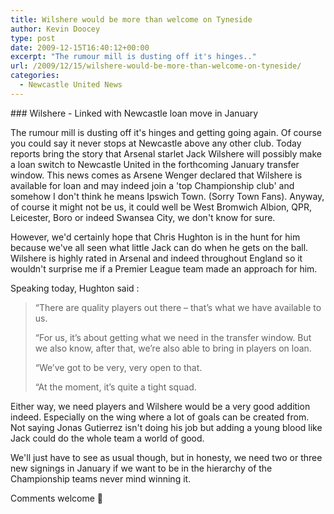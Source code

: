 ```yaml
---
title: Wilshere would be more than welcome on Tyneside
author: Kevin Doocey
type: post
date: 2009-12-15T16:40:12+00:00
excerpt: "The rumour mill is dusting off it's hinges.."
url: /2009/12/15/wilshere-would-be-more-than-welcome-on-tyneside/
categories:
  - Newcastle United News
---
```


### Wilshere - Linked with Newcastle loan move in January

The rumour mill is dusting off it's hinges and getting going again. Of course you could say it never stops at Newcastle above any other club. Today reports bring the story that Arsenal starlet Jack Wilshere will possibly make a loan switch to Newcastle United in the forthcoming January transfer window. This news comes as Arsene Wenger declared that Wilshere is available for loan and may indeed join a 'top Championship club' and somehow I don't think he means Ipswich Town. (Sorry Town Fans). Anyway, of course it might not be us, it could well be West Bromwich Albion, QPR, Leicester, Boro or indeed Swansea City, we don't know for sure.

However, we'd certainly hope that Chris Hughton is in the hunt for him because we've all seen what little Jack can do when he gets on the ball. Wilshere is highly rated in Arsenal and indeed throughout England so it wouldn't surprise me if a Premier League team made an approach for him.

Speaking today, Hughton said :

> “There are quality players out there – that’s what we have available to us.
>
> “For us, it’s about getting what we need in the transfer window. But we also know, after that, we’re also able to bring in players on loan.
>
> “We’ve got to be very, very open to that.
>
> “At the moment, it’s quite a tight squad.

Either way, we need players and Wilshere would be a very good addition indeed. Especially on the wing where a lot of goals can be created from. Not saying Jonas Gutierrez isn't doing his job but adding a young blood like Jack could do the whole team a world of good.

We'll just have to see as usual though, but in honesty, we need two or three new signings in January if we want to be in the hierarchy of the Championship teams never mind winning it.

Comments welcome 🙂

